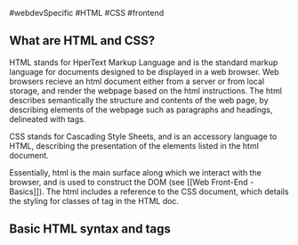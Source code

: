#webdevSpecific #HTML #CSS #frontend

## What are HTML and CSS?
HTML stands for HperText Markup Language and is the standard markup language for documents designed to be displayed in a web browser. Web browsers recieve an html document either from a server or from local storage, and render the webpage based on the html instructions. The html describes semantically the structure and contents of the web page, by describing elements of the webpage such as paragraphs and headings, delineated with tags.

CSS stands for Cascading Style Sheets, and is an accessory language to HTML, describing the presentation of the elements listed in the html document.

Essentially, html is the main surface along which we interact with the browser, and is used to construct the DOM (see [[Web Front-End - Basics]]). The html includes a reference to the CSS document, which details the styling for classes of tag in the HTML doc.

## Basic HTML syntax and tags
